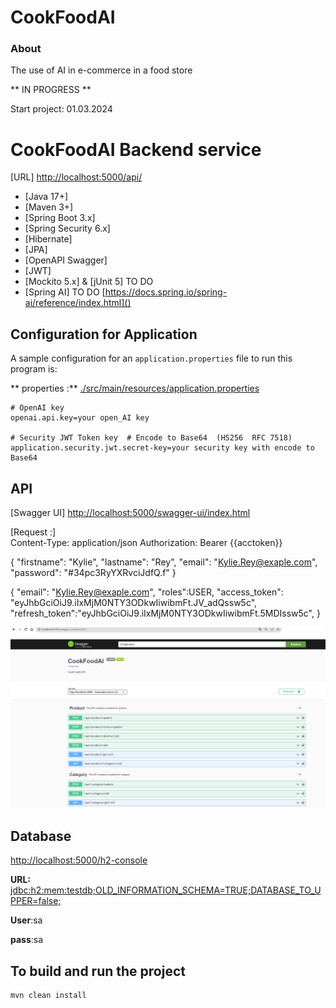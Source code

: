 # CookFoodAI #

### About ###
The use of AI in e-commerce in a food store

** IN PROGRESS  **

Start project: 01.03.2024

# CookFoodAI Backend service

[URL] [http://localhost:5000/api/]()

- [Java 17+]
- [Maven 3+]
- [Spring Boot 3.x]
- [Spring Security 6.x]
- [Hibernate]
- [JPA]
- [OpenAPI Swagger]
- [JWT]
- [Mockito 5.x] & [jUnit  5] TO DO
- [Spring AI] TO DO [https://docs.spring.io/spring-ai/reference/index.html]() 

## Configuration for Application

A sample configuration for an `application.properties` file to run this program is:

** properties :** [./src/main/resources/application.properties]()

```properties
# OpenAI key
openai.api.key=your open_AI key

# Security JWT Token key  # Encode to Base64  (HS256  RFC 7518)
application.security.jwt.secret-key=your security key with encode to Base64 
```

## API ##
[Swagger UI]  [http://localhost:5000/swagger-ui/index.html]()

[Request :]  
Content-Type: application/json
Authorization: Bearer {{acctoken}}

{
"firstname": "Kylie",
"lastname": "Rey",
"email": "Kylie.Rey@exaple.com",
"password": "#34pc3RyYXRvciJdfQ.f"
}

{
"email": "Kylie.Rey@exaple.com",
"roles":USER,
"access_token": "eyJhbGciOiJ9.iIxMjM0NTY3ODkwIiwibmFt.JV_adQssw5c",
"refresh_token":"eyJhbGciOiJ9.iIxMjM0NTY3ODkwIiwibmFt.5MDIssw5c",
}


![console](./doc/swagger.png)

## Database ###
[http://localhost:5000/h2-console]()

**URL:** [jdbc:h2:mem:testdb;OLD_INFORMATION_SCHEMA=TRUE;DATABASE_TO_UPPER=false;]()

**User**:sa

**pass**:sa

## To build and run the project
```
mvn clean install
```
